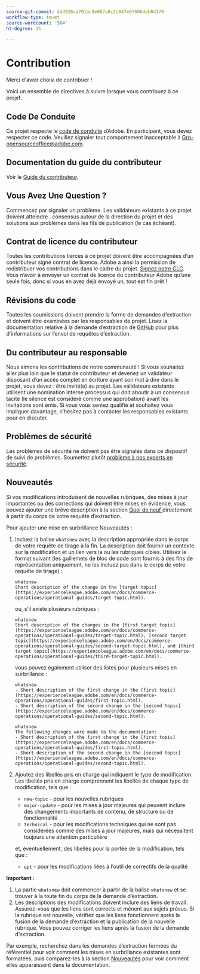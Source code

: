 ```yaml
---
source-git-commit: 4dd926ca7014c9e007a8c2c847e076064eb8d170
workflow-type: tm+mt
source-wordcount: '564'
ht-degree: 1%

---
```

# Contribution

Merci d&#39;avoir choisi de contribuer !

Voici un ensemble de directives à suivre lorsque vous contribuez à ce projet.

## Code De Conduite

Ce projet respecte le [code de conduite](code-of-conduct.md) d’Adobe. En participant,
vous devez respecter ce code. Veuillez signaler tout comportement inacceptable à
[Grp-opensourceoffice@adobe.com](mailto:Grp-opensourceoffice@adobe.com).

## Documentation du guide du contributeur

Voir le [Guide du contributeur](https://experienceleague.adobe.com/en/docs/contributor/contributor-guide/introduction).

## Vous Avez Une Question ?

Commencez par signaler un problème. Les validateurs existants à ce projet doivent atteindre .
consensus autour de la direction du projet et des solutions aux problèmes dans les fils de publication
(le cas échéant).

## Contrat de licence du contributeur

Toutes les contributions tierces à ce projet doivent être accompagnées d’un contributeur signé
contrat de licence. Adobe a ainsi la permission de redistribuer vos contributions
dans le cadre du projet. [Signez notre CLC](https://opensource.adobe.com/cla.html). Vous
n’avoir à envoyer un contrat de licence du contributeur Adobe qu’une seule fois, donc si vous en avez déjà envoyé un,
tout est fin prêt !

## Révisions du code

Toutes les soumissions doivent prendre la forme de demandes d’extraction et doivent être examinées
par les responsables de projet. Lisez la documentation relative à la demande d’extraction de [GitHub](https://docs.github.com/en/pull-requests/collaborating-with-pull-requests/proposing-changes-to-your-work-with-pull-requests/about-pull-requests)
pour plus d’informations sur l’envoi de requêtes d’extraction.

<!--
Lastly, please follow the [pull request template](PULL_REQUEST_TEMPLATE.md) when
submitting a pull request!
-->

## Du contributeur au responsable

Nous aimons les contributions de notre communauté ! Si vous souhaitez aller plus loin que le statut de contributeur
et devenez un validateur disposant d’un accès complet en écriture ayant son mot à dire dans le projet, vous devez :
être invité(e) au projet. Les validateurs existants utilisent une nomination interne
processus qui doit aboutir à un consensus tacite (le silence est considéré comme une approbation) avant les invitations
sont émis. Si vous vous sentez qualifié et souhaitez vous impliquer davantage,
n’hésitez pas à contacter les responsables existants pour en discuter.

## Problèmes de sécurité

Les problèmes de sécurité ne doivent pas être signalés dans ce dispositif de suivi de problèmes. Soumettez plutôt [ problème à nos experts en sécurité](https://helpx.adobe.com/security/alertus.html).

## Nouveautés

Si vos modifications introduisent de nouvelles rubriques, des mises à jour importantes ou des corrections qui doivent être mises en évidence, vous pouvez ajouter une brève description à la section [Quoi de neuf ](https://experienceleague.adobe.com/en/docs/commerce-operations/operational-guides/home#whats-new) directement à partir du corps de votre requête d’extraction.

Pour ajouter une mise en surbrillance Nouveautés :

1. Incluez la balise `whatsnew` avec la description appropriée dans le corps de votre requête de tirage à la fin. La description doit fournir un contexte sur la modification et un lien vers la ou les rubriques cibles. Utilisez le format suivant (les guillemets de bloc de code sont fournis à des fins de représentation uniquement, ne les incluez pas dans le corps de votre requête de tirage) :

   ```text
   whatsnew
   Short description of the change in the [target topic](https://experienceleague.adobe.com/en/docs/commerce-operations/operational-guides/target-topic.html).
   ```

   ou, s’il existe plusieurs rubriques :

   ```text
   whatsnew
   Short description of the changes in the [first target topic](https://experienceleague.adobe.com/en/docs/commerce-operations/operational-guides/target-topic.html), [second target topic](https://experienceleague.adobe.com/en/docs/commerce-operations/operational-guides/second-target-topic.html), and [third target topic](https://experienceleague.adobe.com/en/docs/commerce-operations/operational-guides/third-target-topic.html).
   ```

   vous pouvez également utiliser des listes pour plusieurs mises en surbrillance :

   ```text
   whatsnew
   - Short description of the first change in the [first topic](https://experienceleague.adobe.com/en/docs/commerce-operations/operational-guides/first-topic.html).
   - Short description of the second change in the [second topic](https://experienceleague.adobe.com/en/docs/commerce-operations/operational-guides/second-topic.html).
   ```

   ```text
   whatsnew
   The following changes were made to the documentation:
   - Short description of the first change in the [first topic](https://experienceleague.adobe.com/en/docs/commerce-operations/operational-guides/first-topic.html).
   - Short description of the second change in the [second topic](https://experienceleague.adobe.com/en/docs/commerce-operations/operational-guides/second-topic.html).
   ```

1. Ajoutez des libellés pris en charge qui indiquent le type de modification. Les libellés pris en charge comprennent les libellés de chaque type de modification, tels que :

   - `new-topic` - pour les nouvelles rubriques
   - `major-update` - pour les mises à jour majeures qui peuvent inclure des changements importants de contenu, de structure ou de fonctionnalité
   - `technical` - pour les modifications techniques qui ne sont pas considérées comme des mises à jour majeures, mais qui nécessitent toujours une attention particulière

   et, éventuellement, des libellés pour la portée de la modification, tels que :

   - `qpt` - pour les modifications liées à l’outil de correctifs de la qualité

**Important :**

1. La partie `whatsnew` doit commencer à partir de la balise `whatsnew` et se trouver à la toute fin du corps de la demande d’extraction.
1. Les descriptions des modifications doivent inclure des liens de travail. Assurez-vous que les liens sont corrects et mènent aux sujets prévus. Si la rubrique est nouvelle, vérifiez que les liens fonctionnent après la fusion de la demande d’extraction et la publication de la nouvelle rubrique. Vous pouvez corriger les liens après la fusion de la demande d’extraction.

Par exemple, recherchez dans les demandes d’extraction fermées du référentiel pour voir comment les mises en surbrillance existantes sont formatées, puis comparez-les à la section [Nouveautés](https://experienceleague.adobe.com/en/docs/commerce-operations/operational-guides/home#whats-new) pour voir comment elles apparaissent dans la documentation.
